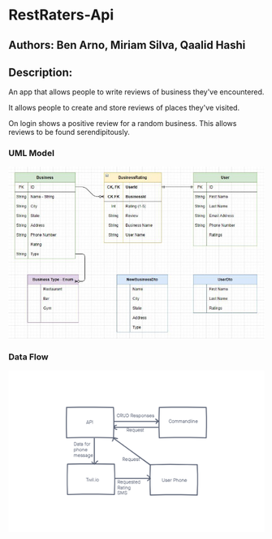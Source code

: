 # RestRaters-Api

## Authors: Ben Arno, Miriam Silva, Qaalid Hashi

## Description:

An app that allows people to write reviews of business they've encountered.

It allows people to create and store reviews of places they've visited.

On login shows a positive review for a random business. This allows reviews to be found serendipitously.

### UML Model
![Schema](Schema.JPG)

### Data Flow
![Data Flow](Midterm-Domain.png)
